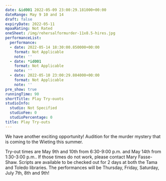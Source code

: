 ```yaml
---
date: &id001 2022-05-09 23:00:29.181000+00:00
dateRange: May 9 10 and 14
draft: false
expiryDate: 2022-05-11
mpaaRating: Not Rated
oneSheet: /img/rehersalformurder-11x8.5-hires.jpg
performanceList:
  performance:
  - date: 2022-05-14 18:30:00.850000+00:00
    format: Not Applicable
    note: ''
  - date: *id001
    format: Not Applicable
    note: ''
  - date: 2022-05-10 23:00:29.804000+00:00
    format: Not Applicable
    note: ''
pre_show: true
runningTime: 90
shortTitle: Play Try-ouots
studioInfo:
  studio: Not Specified
  studioFee: 0
  studioPercentage: 0
title: Play Try-outs
---
```


We have another exciting opportunity! Audition for the murder mystery that is coming to the Wieting this summer.

Try-out times are May 9th and 10th from 6:30-9:00 p.m. and May 14th from 1:30-3:00 p.m.. If those times do not work, please contact Mary Fasse-Shaw. Scripts are available to be checked out for 2 days at both the Tama and Toledo libraries. The performances will be Thursday, Friday, Saturday, July 7th, 8th and 9th!